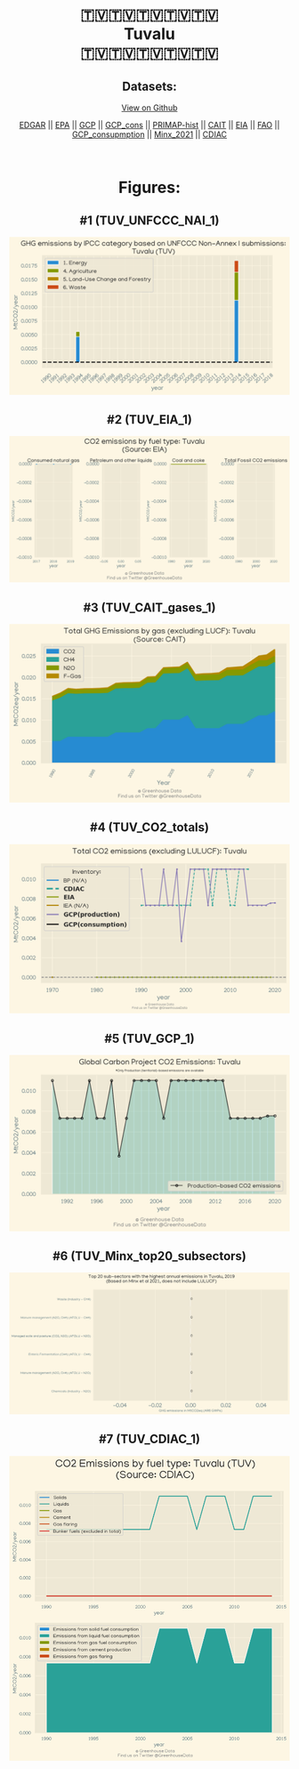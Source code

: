 
<center>
<h1 align="center">
🇹🇻🇹🇻🇹🇻🇹🇻🇹🇻
<br>
Tuvalu
<br>
🇹🇻🇹🇻🇹🇻🇹🇻🇹🇻
</h1>
<h2>Datasets:</h2>
<p><a href="https://github.com/dquintani/Greenhouse-Data/tree/master/country_data/TUV_Tuvalu/data">View on Github</a>
<br></p><p><a href="data/TUV_EDGAR.csv">EDGAR</a> || <a href="data/TUV_EPA.csv">EPA</a> || <a href="data/TUV_GCP.csv">GCP</a> || <a href="data/TUV_GCP_cons.csv">GCP_cons</a> || <a href="data/TUV_PRIMAP-hist.csv">PRIMAP-hist</a> || <a href="data/TUV_CAIT.csv">CAIT</a> || <a href="data/TUV_EIA.csv">EIA</a> || <a href="data/TUV_FAO.csv">FAO</a> || <a href="data/TUV_GCP_consupmption.csv">GCP_consupmption</a> || <a href="data/TUV_Minx_2021.csv">Minx_2021</a> || <a href="data/TUV_CDIAC.csv">CDIAC</a></p><p><br></p>
<h1>Figures:</h1><h2>#1 (TUV_UNFCCC_NAI_1)</h2>
<p><img alt="" src="figures/TUV_UNFCCC_NAI_1.png" /></p><h2>#2 (TUV_EIA_1)</h2>
<p><img alt="" src="figures/TUV_EIA_1.png" /></p><h2>#3 (TUV_CAIT_gases_1)</h2>
<p><img alt="" src="figures/TUV_CAIT_gases_1.png" /></p><h2>#4 (TUV_CO2_totals)</h2>
<p><img alt="" src="figures/TUV_CO2_totals.png" /></p><h2>#5 (TUV_GCP_1)</h2>
<p><img alt="" src="figures/TUV_GCP_1.png" /></p><h2>#6 (TUV_Minx_top20_subsectors)</h2>
<p><img alt="" src="figures/TUV_Minx_top20_subsectors.png" /></p><h2>#7 (TUV_CDIAC_1)</h2>
<p><img alt="" src="figures/TUV_CDIAC_1.png" /></p>